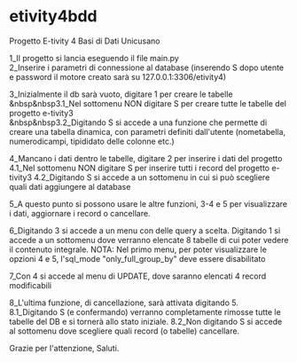 # etivity4bdd
Progetto E-tivity 4 Basi di Dati Unicusano

1_Il progetto si lancia eseguendo il file main.py  
2_Inserire i parametri di connessione al database (inserendo S dopo utente e password il motore creato sarà su 127.0.0.1:3306/etivity4)  

3_Inizialmente il db sarà vuoto, digitare 1 per creare le tabelle  
&nbsp&nbsp3.1_Nel sottomenu NON digitare S per creare tutte le tabelle del progetto e-tivity3  
&nbsp&nbsp3.2_Digitando S si accede a una funzione che permette di creare una tabella dinamica, con parametri definiti dall'utente (nometabella, numerodicampi, tipididato delle colonne etc.)  

4_Mancano i dati dentro le tabelle, digitare 2 per inserire i dati del progetto
  4.1_Nel sottomenu NON digitare S per inserire tutti i record del progetto e-tivity3
  4.2_Digitando S si accede a un sottomenu in cui si può scegliere quali dati aggiungere al database
  
5_A questo punto si possono usare le altre funzioni, 3-4 e 5 per visualizzare i dati, aggiornare i record o cancellare.

6_Digitando 3 si accede a un menu con delle query a scelta. Digitando 1 si accede a un sottomenu dove verranno elencate 8 tabelle di cui poter vedere il contenuto integrale.
NOTA: Nel primo menu, per poter visualizzare le opzioni 4 e 5, l'sql_mode "only_full_group_by" deve essere disabilitato

7_Con 4 si accede al menu di UPDATE, dove saranno elencati 4 record modificabili

8_L'ultima funzione, di cancellazione, sarà attivata digitando 5. 
  8.1_Digitando S (e confermando) verranno completamente rimosse tutte le tabelle del DB e si tornerà allo stato iniziale.
  8.2_Non digitando S si accede al sottomenu dove scegliere quali record (o tabelle) cancellare.

Grazie per l'attenzione,
Saluti.
  
